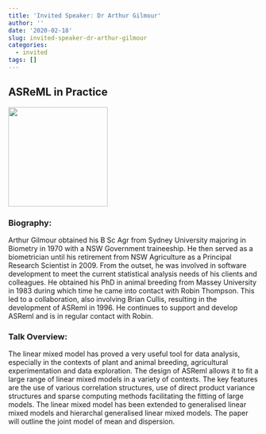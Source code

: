 ```yaml
---
title: 'Invited Speaker: Dr Arthur Gilmour'
author: ''
date: '2020-02-18'
slug: invited-speaker-dr-arthur-gilmour
categories:
  - invited
tags: []
---
```


## ASReML in Practice

<img src="/img/speakers/arthur.jpg" width="200px"/>

### Biography:

Arthur Gilmour obtained his B Sc Agr from Sydney University majoring in Biometry in 1970 with a NSW Government traineeship.  He then served as a biometrician until his retirement from NSW Agriculture as a Principal Research Scientist in 2009.  From the outset, he was involved in software development to meet the current statistical analysis needs of his clients and colleagues.  He obtained his PhD in animal breeding from Massey University in 1983 during which time he came into contact with Robin Thompson.  This led to a collaboration, also involving Brian Cullis, resulting in the development of ASReml in 1996.  He continues to support and develop ASReml and is in regular contact with Robin.

### Talk Overview:

The linear mixed model has proved a very useful tool for data analysis, especially in the contexts of plant and animal breeding, agricultural experimentation and data exploration.  The design of ASReml allows it to fit a large range of linear mixed models in a variety of contexts.  The key features are the use of various correlation structures, use of direct product variance structures and sparse computing methods facilitating the fitting of large models.  The linear mixed model has been extended to generalised linear mixed models and hierarchal generalised linear mixed models.  The paper will outline the joint model of mean and dispersion.  

 